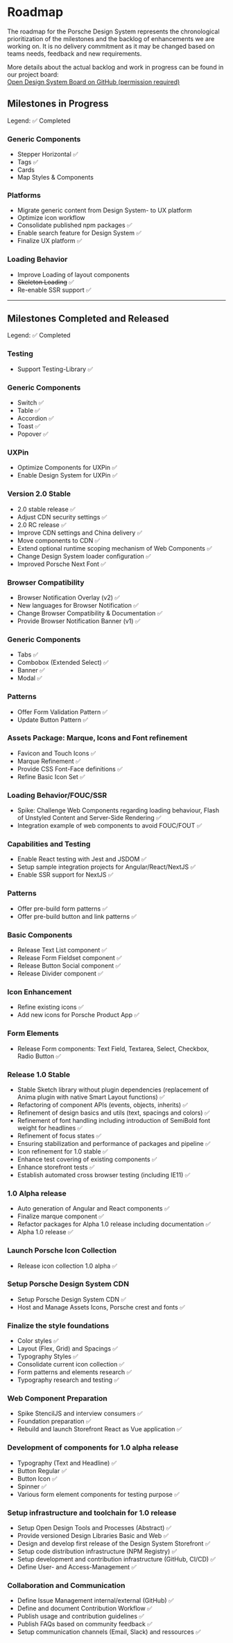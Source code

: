 # Roadmap

The roadmap for the Porsche Design System represents the chronological prioritization of the milestones and the backlog
of enhancements we are working on. It is no delivery commitment as it may be changed based on teams needs, feedback and
new requirements.

More details about the actual backlog and work in progress can be found in our project board:  
[Open Design System Board on GitHub (permission required)](https://github.com/porsche-design-system/porsche-design-system/projects)

<TableOfContents></TableOfContents>

## Milestones in Progress

Legend: ✅ Completed

### Generic Components

- Stepper Horizontal ✅
- Tags ✅
- Cards
- Map Styles & Components

### Platforms

- Migrate generic content from Design System- to UX platform
- Optimize icon workflow
- Consolidate published npm packages ✅
- Enable search feature for Design System ✅
- Finalize UX platform ✅

### Loading Behavior

- Improve Loading of layout components
- ~~Skeleton Loading~~ ✅
- Re-enable SSR support ✅

---

## Milestones Completed and Released

Legend: ✅ Completed

### Testing

- Support Testing-Library ✅

### Generic Components

- Switch ✅
- Table ✅
- Accordion ✅
- Toast ✅
- Popover ✅

### UXPin

- Optimize Components for UXPin ✅
- Enable Design System for UXPin ✅

### Version 2.0 Stable

- 2.0 stable release ✅
- Adjust CDN security settings ✅
- 2.0 RC release ✅
- Improve CDN settings and China delivery ✅
- Move components to CDN ✅
- Extend optional runtime scoping mechanism of Web Components ✅
- Change Design System loader configuration ✅
- Improved Porsche Next Font ✅

### Browser Compatibility

- Browser Notification Overlay (v2) ✅
- New languages for Browser Notification ✅
- Change Browser Compatibility & Documentation ✅
- Provide Browser Notification Banner (v1) ✅

### Generic Components

- Tabs ✅
- Combobox (Extended Select) ✅
- Banner ✅
- Modal ✅

### Patterns

- Offer Form Validation Pattern ✅
- Update Button Pattern ✅

### Assets Package: Marque, Icons and Font refinement

- Favicon and Touch Icons ✅
- Marque Refinement ✅
- Provide CSS Font-Face definitions ✅
- Refine Basic Icon Set ✅

### Loading Behavior/FOUC/SSR

- Spike: Challenge Web Components regarding loading behaviour, Flash of Unstyled Content and Server-Side Rendering ✅
- Integration example of web components to avoid FOUC/FOUT ✅

### Capabilities and Testing

- Enable React testing with Jest and JSDOM ✅
- Setup sample integration projects for Angular/React/NextJS ✅
- Enable SSR support for NextJS ✅

### Patterns

- Offer pre-build form patterns ✅
- Offer pre-build button and link patterns ✅

### Basic Components

- Release Text List component ✅
- Release Form Fieldset component ✅
- Release Button Social component ✅
- Release Divider component ✅

### Icon Enhancement

- Refine existing icons ✅
- Add new icons for Porsche Product App ✅

### Form Elements

- Release Form components: Text Field, Textarea, Select, Checkbox, Radio Button ✅

### Release 1.0 Stable

- Stable Sketch library without plugin dependencies (replacement of Anima plugin with native Smart Layout functions) ✅
- Refactoring of component APIs (events, objects, inherits) ✅
- Refinement of design basics and utils (text, spacings and colors) ✅
- Refinement of font handling including introduction of SemiBold font weight for headlines ✅
- Refinement of focus states ✅
- Ensuring stabilization and performance of packages and pipeline ✅
- Icon refinement for 1.0 stable ✅
- Enhance test covering of existing components ✅
- Enhance storefront tests ✅
- Establish automated cross browser testing (including IE11) ✅

### 1.0 Alpha release

- Auto generation of Angular and React components ✅
- Finalize marque component ✅
- Refactor packages for Alpha 1.0 release including documentation ✅
- Alpha 1.0 release ✅

### Launch Porsche Icon Collection

- Release icon collection 1.0 alpha ✅

### Setup Porsche Design System CDN

- Setup Porsche Design System CDN ✅
- Host and Manage Assets Icons, Porsche crest and fonts ✅

### Finalize the style foundations

- Color styles ✅
- Layout (Flex, Grid) and Spacings ✅
- Typography Styles ✅
- Consolidate current icon collection ✅
- Form patterns and elements research ✅
- Typography research and testing ✅

### Web Component Preparation

- Spike StencilJS and interview consumers ✅
- Foundation preparation ✅
- Rebuild and launch Storefront React as Vue application ✅

### Development of components for 1.0 alpha release

- Typography (Text and Headline) ✅
- Button Regular ✅
- Button Icon ✅
- Spinner ✅
- Various form element components for testing purpose ✅

### Setup infrastructure and toolchain for 1.0 release

- Setup Open Design Tools and Processes (Abstract) ✅
- Provide versioned Design Libraries Basic and Web ✅
- Design and develop first release of the Design System Storefront ✅
- Setup code distribution infrastructure (NPM Registry) ✅
- Setup development and contribution infrastructure (GitHub, CI/CD) ✅
- Define User- and Access-Management ✅

### Collaboration and Communication

- Define Issue Management internal/external (GitHub) ✅
- Define and document Contribution Workflow ✅
- Publish usage and contribution guidelines ✅
- Publish FAQs based on community feedback ✅
- Setup communication channels (Email, Slack) and ressources ✅
